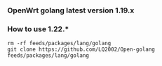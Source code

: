 ### OpenWrt golang latest version 1.19.x

### How to use 1.22.*

```shell
rm -rf feeds/packages/lang/golang
git clone https://github.com/LQ2002/Open-golang feeds/packages/lang/golang
```
